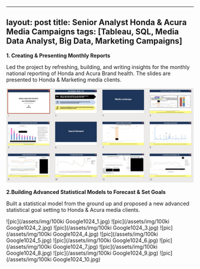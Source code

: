 
---
layout: post
title: Senior Analyst Honda & Acura Media Campaigns
tags: [Tableau, SQL, Media Data Analyst, Big Data, Marketing Campaigns]
---

**1. Creating & Presenting Monthly Reports**

Led the project by refreshing, building, and writing insights for the monthly national reporting of Honda and Acura Brand health. The slides are presented to Honda & Marketing media clients.

![pic](/assets/img/synergy.jpg)

**2.Building Advanced Statistical Models to Forecast & Set Goals**

Built a statistical model from the ground up and proposed a new advanced statistical goal setting to Honda & Acura media clients.


![pic](/assets/img/100ki Google1024_1.jpg)
![pic](/assets/img/100ki Google1024_2.jpg)
![pic](/assets/img/100ki Google1024_3.jpg)
![pic](/assets/img/100ki Google1024_4.jpg)
![pic](/assets/img/100ki Google1024_5.jpg)
![pic](/assets/img/100ki Google1024_6.jpg)
![pic](/assets/img/100ki Google1024_7.jpg)
![pic](/assets/img/100ki Google1024_8.jpg)
![pic](/assets/img/100ki Google1024_9.jpg)
![pic](/assets/img/100ki Google1024_10.jpg)




